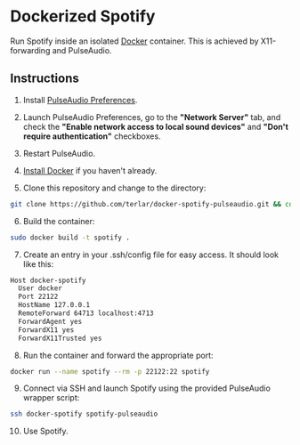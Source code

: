 # Dockerized Spotify

Run Spotify inside an isolated [Docker](http://www.docker.io) container. This is achieved by X11-forwarding and PulseAudio.

## Instructions

1. Install [PulseAudio Preferences](http://freedesktop.org/software/pulseaudio/paprefs/).

2. Launch PulseAudio Preferences, go to the **"Network Server"** tab, and check the **"Enable network access to local sound devices"** and **"Don't require authentication"** checkboxes.

3. Restart PulseAudio.

4. [Install Docker](http://docs.docker.io/en/latest/installation/) if you haven't already.

5. Clone this repository and change to the directory:

  ```sh
  git clone https://github.com/terlar/docker-spotify-pulseaudio.git && cd docker-spotify-pulseaudio
  ```

6. Build the container:

  ```sh
  sudo docker build -t spotify .
  ```

7. Create an entry in your .ssh/config file for easy access. It should look like this:

  ```sh
  Host docker-spotify
    User docker
    Port 22122
    HostName 127.0.0.1
    RemoteForward 64713 localhost:4713
    ForwardAgent yes
    ForwardX11 yes
    ForwardX11Trusted yes
  ```

8. Run the container and forward the appropriate port:

  ```sh
  docker run --name spotify --rm -p 22122:22 spotify
  ```

9. Connect via SSH and launch Spotify using the provided PulseAudio wrapper script:

  ```sh
  ssh docker-spotify spotify-pulseaudio
  ```

10. Use Spotify.
